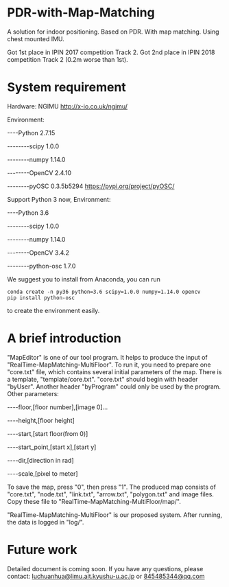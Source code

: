 # PDR-with-Map-Matching
A solution for indoor positioning. Based on PDR. With map matching. Using chest mounted IMU.

Got 1st place in IPIN 2017 competition Track 2. Got 2nd place in IPIN 2018 competition Track 2 (0.2m worse than 1st).

# System requirement
Hardware:
NGIMU
http://x-io.co.uk/ngimu/


Environment:

----Python 2.7.15

--------scipy 1.0.0

--------numpy 1.14.0

--------OpenCV 2.4.10

--------pyOSC 0.3.5b5294
https://pypi.org/project/pyOSC/

Support Python 3 now, Environment:

----Python 3.6

--------scipy 1.0.0

--------numpy 1.14.0

--------OpenCV 3.4.2

--------python-osc 1.7.0

We suggest you to install from Anaconda, you can run

```
conda create -n py36 python=3.6 scipy=1.0.0 numpy=1.14.0 opencv
pip install python-osc
```

to create the environment easily.

# A brief introduction
"MapEditor" is one of our tool program.
It helps to produce the input of "RealTime-MapMatching-MultiFloor".
To run it, you need to prepare one "core.txt" file, which contains several initial parameters of the map.
There is a template, "template/core.txt".
"core.txt" should begin with header "byUser".
Another header "byProgram" could only be used by the program.
Other parameters:

----floor,[floor number],[image 0]...

----height,[floor height]

----start,[start floor(from 0)]

----start_point,[start x],[start y]

----dir,[direction in rad]

----scale,[pixel to meter]

To save the map, press "0", then press "1".
The produced map consists of "core.txt", "node.txt", "link.txt", "arrow.txt", "polygon.txt" and image files.
Copy these file to "RealTime-MapMatching-MultiFloor/map/".

"RealTime-MapMatching-MultiFloor" is our proposed system.
After running, the data is logged in "log/".

# Future work
Detailed document is coming soon.
If you have any questions, please contact:
luchuanhua@limu.ait.kyushu-u.ac.jp
or
845485344@qq.com
